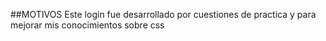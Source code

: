 ##MOTIVOS
Este login fue desarrollado por cuestiones de practica y para mejorar mis conocimientos sobre css
